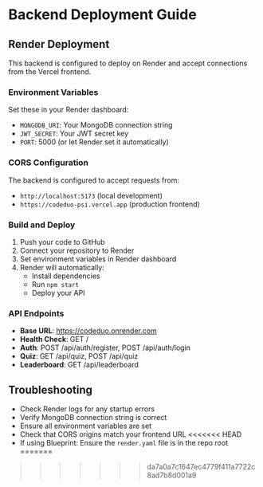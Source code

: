 # Backend Deployment Guide

## Render Deployment

This backend is configured to deploy on Render and accept connections from the Vercel frontend.

### Environment Variables

Set these in your Render dashboard:
- `MONGODB_URI`: Your MongoDB connection string
- `JWT_SECRET`: Your JWT secret key
- `PORT`: 5000 (or let Render set it automatically)

### CORS Configuration

The backend is configured to accept requests from:
- `http://localhost:5173` (local development)
- `https://codeduo-psi.vercel.app` (production frontend)

### Build and Deploy

1. Push your code to GitHub
2. Connect your repository to Render
3. Set environment variables in Render dashboard
4. Render will automatically:
   - Install dependencies
   - Run `npm start`
   - Deploy your API

### API Endpoints

- **Base URL**: https://codeduo.onrender.com
- **Health Check**: GET /
- **Auth**: POST /api/auth/register, POST /api/auth/login
- **Quiz**: GET /api/quiz, POST /api/quiz
- **Leaderboard**: GET /api/leaderboard

## Troubleshooting

- Check Render logs for any startup errors
- Verify MongoDB connection string is correct
- Ensure all environment variables are set
- Check that CORS origins match your frontend URL
<<<<<<< HEAD
- If using Blueprint: Ensure the `render.yaml` file is in the repo root
=======
>>>>>>> da7a0a7c1647ec4779f411a7722c8ad7b8d001a9
